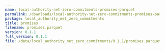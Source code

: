 ```yaml
---
name: local-authority-net-zero-commitments-promises-parquet
permalink: /downloads/local-authority-net-zero-commitments-promises-parquet/0_1_1
package: local_authority_net_zero_commitments
title: promises
filename: promises.parquet
version: 0.1.1
full_version: 0.1.1
file: /data/local_authority_net_zero_commitments/0.1.1/promises.parquet
---
```

